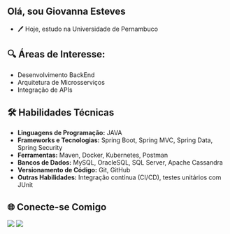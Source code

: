 ## Olá, sou Giovanna Esteves

- 🖊️ Hoje, estudo na Universidade de Pernambuco

## 🔍 Áreas de Interesse:
- Desenvolvimento BackEnd
- Arquitetura de Microsserviços
- Integração de APIs
  
## 🛠️ Habilidades Técnicas

- **Linguagens de Programação:** JAVA
- **Frameworks e Tecnologias:** Spring Boot, Spring MVC, Spring Data, Spring Security
- **Ferramentas:** Maven, Docker, Kubernetes, Postman
- **Bancos de Dados:** MySQL, OracleSQL, SQL Server, Apache Cassandra
- **Versionamento de Código:** Git, GitHub
- **Outras Habilidades:** Integração contínua (CI/CD), testes unitários com JUnit

## 🌐 Conecte-se Comigo
 
<div> 
  <a href = "mailto:gioesteves00@gmail.com"><img src="https://img.shields.io/badge/-Gmail-%23333?style=for-the-badge&logo=gmail&logoColor=white" target="_blank"></a>
  <a href="https://www.linkedin.com/in/giovanna-esteves-41a5b7210/" target="_blank"><img src="https://img.shields.io/badge/-LinkedIn-%230077B5?style=for-the-badge&logo=linkedin&logoColor=white" target="_blank"></a> 
</div>

